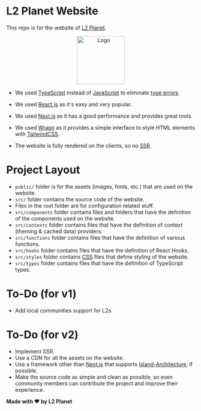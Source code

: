 # L2 Planet Website

This repo is for the website of [L2 Planet](https://l2planet.xyz/about).

<p align="center">
  <a href="https://l2planet.xyz"><img src="https://l2planet.xyz/l2planet.webp" alt="Logo" height=128></a>
</p>

-   We used
    [TypeScript](https://www.typescriptlang.org/)
    instead of
    [JavaScript](https://tr.wikipedia.org/wiki/JavaScript)
    to eliminate
    [type errors](https://en.wikipedia.org/wiki/Type_system#Type_errors).

-   We used [React.js](https://reactjs.org/) as it's easy and very popular.

-   We used [Next.js](https://nextjs.org/) as it has a good performance and provides great tools.

-   We used [Wrapn](https://github.com/wrapn/wrapn) as it provides a simple interface to style HTML elements with [TailwindCSS](https://tailwindcss.com/).

-   The website is fully rendered on the clients, so no [SSR](https://en.wikipedia.org/wiki/Server-side_scripting).

# Project Layout

-   `public/` folder is for the assets (images, fonts, etc.) that are used on the website.
-   `src/` folder contains the source code of the website.
-   Files in the root folder are for configuration related stuff.
-   `src/components` folder contains files and folders that have the definition of the components used on the website.
-   `src/contexts` folder contains files that have the definition of context (theming & cached data) providers.
-   `src/functions` folder contains files that have the definition of various functions.
-   `src/hooks` folder contains files that have the definition of React Hooks.
-   `src/styles` folder contains [CSS](https://en.wikipedia.org/wiki/CSS) files that define styling of the website.
-   `src/types` folder contains files that have the definition of TypeScript types.

# To-Do (for v1)

-   Add local communities support for L2s.

# To-Do (for v2)

-   Implement SSR.
-   Use a CDN for all the assets on the website.
-   Use a framework other than [Next.js](https://nextjs.org/) that supports [Island-Architecture](https://jasonformat.com/islands-architecture/), if possible.
-   Make the source code as simple and clean as possible, so even community members can contribute the project and improve their experience.

**Made with ❤ by L2 Planet**
